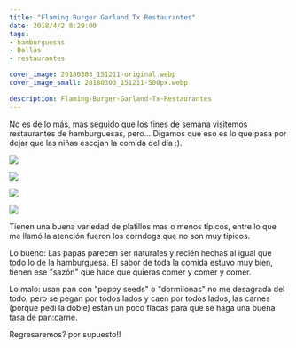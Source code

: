 ```yaml
---
title: "Flaming Burger Garland Tx Restaurantes"
date: 2018/4/2 8:29:00
tags: 
- hamburguesas
- Dallas
- restaurantes

cover_image: 20180303_151211-original.webp
cover_image_small: 20180303_151211-500px.webp

description: Flaming-Burger-Garland-Tx-Restaurantes
---
```



No es de lo más, más seguido que los fines de semana visitemos restaurantes de hamburguesas, pero... Digamos que eso es lo que pasa por dejar que las niñas escojan la comida del día :).

[![](20180303_151217-800px.webp)](20180303_151217-original.webp)

  

[![](20180303_151211-800px.webp)](20180303_151211-original.webp)

  

[![](20180303_151203-800px.webp)](20180303_151203-original.webp)

  

[![](20180307_200504-800px.webp)](20180307_200504-original.webp)

  

Tienen una buena variedad de platillos mas o menos típicos, entre lo que me llamó la atención fueron los corndogs que no son muy típicos. 

Lo bueno: Las papas parecen ser naturales y recién hechas al igual que todo lo de la hamburguesa. El sabor de toda la comida estuvo muy bien, tienen ese "sazón" que hace que quieras comer y comer y comer.

Lo malo: usan pan con "poppy seeds" o "dormilonas" no me desagrada del todo, pero se pegan por todos lados y caen por todos lados, las carnes (porque pedí la doble) están un poco flacas para que se haga una buena tasa de pan:carne.

  

Regresaremos? por supuesto!!
